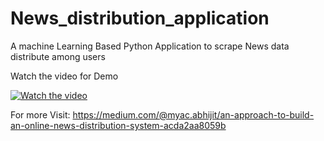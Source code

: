 # News_distribution_application
A machine Learning Based Python Application to scrape News data distribute among users

Watch the video for Demo


[![Watch the video](https://img.youtube.com/vi/fFC-ClXQh_c/hqdefault.jpg)](https://youtu.be/fFC-ClXQh_c)


For more Visit:
https://medium.com/@myac.abhijit/an-approach-to-build-an-online-news-distribution-system-acda2aa8059b
